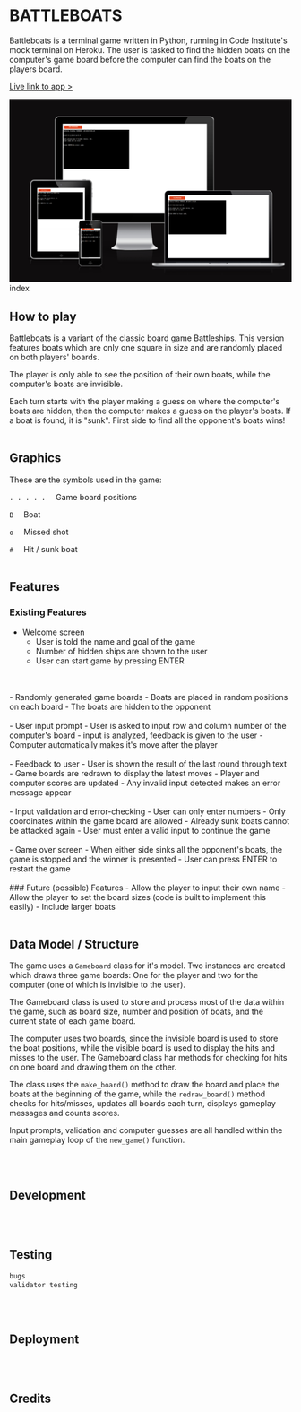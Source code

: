 
# BATTLEBOATS

Battleboats is a terminal game written in Python, running in Code Institute's mock terminal on Heroku.
The user is tasked to find the hidden boats on the computer's game board before the computer can find the boats on the players board.

[Live link to app >](https://battleboats-2.herokuapp.com/)

![Battleboats](assets/images/readme/bboats-main.png)
    index

## How to play

Battleboats is a variant of the classic board game Battleships. This version features boats which are only one square in size and are randomly placed on both players' boards.

The player is only able to see the position of their own boats, while the computer's boats are invisible.

Each turn starts with the player making a guess on where the computer's boats are hidden, then the computer makes a guess on the player's boats.
If a boat is found, it is "sunk". First side to find all the opponent's boats wins!
<br>
<br>

## Graphics

These are the symbols used in the game:

<code>. . . . .&nbsp;&nbsp;</code> Game board positions

<code>B&nbsp;&nbsp;</code> Boat 

<code>o&nbsp;&nbsp;</code> Missed shot 

<code>#&nbsp;&nbsp;</code> Hit / sunk boat 
<br>
<br>

## Features

### Existing Features

- Welcome screen
    - User is told the name and goal of the game
    - Number of hidden ships are shown to the user
    - User can start game by pressing ENTER
<br>
<br>
- Randomly generated game boards
    - Boats are placed in random positions on each board
    - The boats are hidden to the opponent
<br>
<br>
- User input prompt
    - User is asked to input row and column number of the computer's board
    - input is analyzed, feedback is given to the user
    - Computer automatically makes it's move after the player
<br>
<br>
- Feedback to user
    - User is shown the result of the last round through text
    - Game boards are redrawn to display the latest moves
    - Player and computer scores are updated
    - Any invalid input detected makes an error message appear
<br>
<br>
- Input validation and error-checking
    - User can only enter numbers
    - Only coordinates within the game board are allowed
    - Already sunk boats cannot be attacked again
    - User must enter a valid input to continue the game
<br>
<br>
- Game over screen
    - When either side sinks all the opponent's boats, the game is stopped and the winner is presented
    - User can press ENTER to restart the game
<br>
<br>
### Future (possible) Features
- Allow the player to input their own name
- Allow the player to set the board sizes (code is built to implement this easily)
- Include larger boats
<br>
<br>

## Data Model / Structure

The game uses a `Gameboard` class for it's model. Two instances are created which draws three game boards: One for the player and two for the computer (one of which is invisible to the user). 

The Gameboard class is used to store and process most of the data within the game, such as board size, number and position of boats, and the current state of each game board.

The computer uses two boards, since the invisible board is used to store the boat positions, while the visible board is used to display the hits and misses to the user. The Gameboard class har methods for checking for hits on one board and drawing them on the other.

The class uses the `make_board()` method to draw the board and place the boats at the beginning of the game, while the `redraw_board()` method checks for hits/misses, updates all boards each turn, displays gameplay messages and counts scores. 

Input prompts, validation and computer guesses are all handled within the main gameplay loop of the `new_game()` function.

<br>
<br>

## Development



<br>
<br>
    
## Testing


    bugs
    validator testing
<br>
<br>

## Deployment


<br>
<br>

## Credits


<br>
<br>
